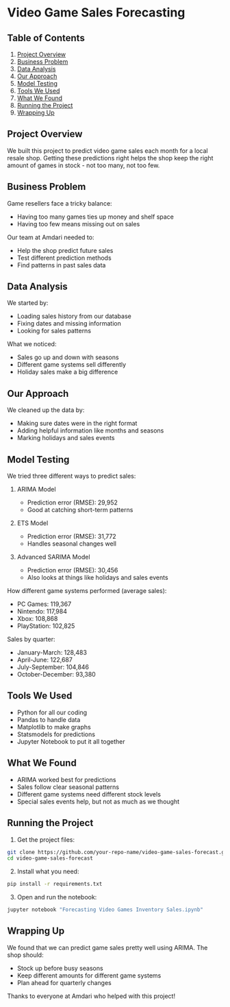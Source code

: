 # Video Game Sales Forecasting

## Table of Contents
1. [Project Overview](#project-overview)
2. [Business Problem](#business-problem)
3. [Data Analysis](#data-analysis)
4. [Our Approach](#our-approach)
5. [Model Testing](#model-testing)
6. [Tools We Used](#tools-we-used)
7. [What We Found](#what-we-found)
8. [Running the Project](#running-the-project)
9. [Wrapping Up](#wrapping-up)

## Project Overview
We built this project to predict video game sales each month for a local resale shop. Getting these predictions right helps the shop keep the right amount of games in stock - not too many, not too few.

## Business Problem
Game resellers face a tricky balance:
- Having too many games ties up money and shelf space
- Having too few means missing out on sales

Our team at Amdari needed to:
- Help the shop predict future sales
- Test different prediction methods
- Find patterns in past sales data

## Data Analysis
We started by:
- Loading sales history from our database
- Fixing dates and missing information
- Looking for sales patterns

What we noticed:
- Sales go up and down with seasons
- Different game systems sell differently
- Holiday sales make a big difference

## Our Approach
We cleaned up the data by:
- Making sure dates were in the right format
- Adding helpful information like months and seasons
- Marking holidays and sales events

## Model Testing
We tried three different ways to predict sales:

1. ARIMA Model
   - Prediction error (RMSE): 29,952
   - Good at catching short-term patterns

2. ETS Model
   - Prediction error (RMSE): 31,772
   - Handles seasonal changes well

3. Advanced SARIMA Model
   - Prediction error (RMSE): 30,456
   - Also looks at things like holidays and sales events

How different game systems performed (average sales):
- PC Games: 119,367
- Nintendo: 117,984
- Xbox: 108,868
- PlayStation: 102,825

Sales by quarter:
- January-March: 128,483
- April-June: 122,687
- July-September: 104,846
- October-December: 93,380

## Tools We Used
- Python for all our coding
- Pandas to handle data
- Matplotlib to make graphs
- Statsmodels for predictions
- Jupyter Notebook to put it all together

## What We Found
- ARIMA worked best for predictions
- Sales follow clear seasonal patterns
- Different game systems need different stock levels
- Special sales events help, but not as much as we thought

## Running the Project

1. Get the project files:
```bash
git clone https://github.com/your-repo-name/video-game-sales-forecast.git
cd video-game-sales-forecast
```

2. Install what you need:
```bash
pip install -r requirements.txt
```

3. Open and run the notebook:
```bash
jupyter notebook "Forecasting Video Games Inventory Sales.ipynb"
```

## Wrapping Up
We found that we can predict game sales pretty well using ARIMA. The shop should:
- Stock up before busy seasons
- Keep different amounts for different game systems
- Plan ahead for quarterly changes

Thanks to everyone at Amdari who helped with this project!






